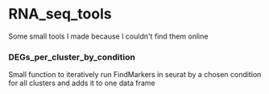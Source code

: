 # RNA_seq_tools
Some small tools I made because I couldn't find them online


### DEGs_per_cluster_by_condition
Small function to iteratively run FindMarkers in seurat by a chosen condition for all clusters and adds it to one data frame
